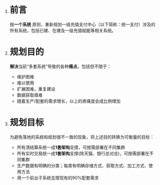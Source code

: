 1. # 前言

   ​按**一个系统** 原则，重新规划一级充值支付中心（以下简称：统一支付）涉及的所有系统，包括已建、在建及一级充值赋能等相关系统。

2. # 规划目的

   **解决**当前“多套系统”导致的各种**痛点**，包括但不限于：

   - 维护困难
   - 难以使用
   - 扩展困难，重复建设
   - 数据获取艰难
   - 随着生产/配套的需求增长，以上的疼痛度会成比例增加

3. # 规划目标

   为避免落地的系统和规划很不一致的现象，将上述目的转换为可衡量的目标：

   - 所有清结算系统一成**1套架构**支撑，可按需部署在不同集群
   - 所有实时交易统一成**1套架构**支撑(除天猫、银行总对总)，可按需部署在不同集群
   - 生产数据有明确的分类；每类有明确存储方式、获取方式、加工方式、使用方法
   - 用一个前台子系统支撑现有的90%配套需求
